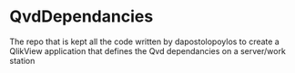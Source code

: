 # QvdDependancies
The repo that is kept all the code written by dapostolopoylos to create a QlikView application that defines the Qvd dependancies on a server/work station
